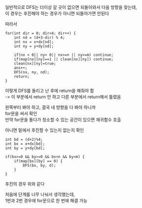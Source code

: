 일반적으로 DFS는 더이상 갈 곳이 없으면 되돌아와서 다음 방향을 찾는데,</br>
이 경우는 후진해야 하는 경우가 아니면 되돌아가면 안된다

따라서

```
for(int dir = 0; dir<4; dir++) {
	int nd = (d+3-dir) % 4;
	int nx = x+dx[nd];
	int ny = y+dy[nd];
	
	if(nx < 0|| ny< 0|| nx>=n || ny>=m) continue;
	if(map[nx][ny]==1 || clean[nx][ny]) continue;
	clean[nx][ny]=true;
	ans++;
	DFS(nx, ny, nd);
	return;
}
```

이렇게 DFS를 돌리고 난 후에 return을 해줘야 함</br>
-> 이 부분에서 return 안 하고 다른 부분에서 return해서 틀렸음

왼쪽부터 봐야 하고, 결국 네 방향을 다 봐야 하니까</br>
for문을 써서 확인</br>
만약 for문을 돌다가 청소할 수 있는 공간이 있으면 재귀함수 호출

아니면 밑에서 후진할 수 있는지 없는지 확인

```
int bd = (d+2)%4;
int bx = x+dx[bd];
int by = y+dy[bd];

if(bx>=0 && by>=0 && bx<n && by<m) {
	if(map[bx][by] == 0) {
		DFS(bx, by, d);
	}
}
```
후진의 경우 위와 같다


처음에 단계를 너무 나눠서 생각했는데,</br>
1번과 2번 경우에 for문으로 한 번에 해결 가능
